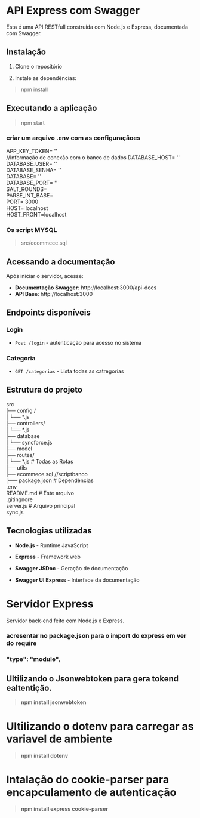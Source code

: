 
# API Express com Swagger
Esta é uma API RESTfull construída com Node.js e Express, documentada com Swagger.
## Instalação
1. Clone o repositório

2. Instale as dependências:
> npm install

## Executando a aplicação 
> npm start

### criar um arquivo .env com as configuraçãoes
APP_KEY_TOKEN= ''  
//Informação de conexão com o banco de dados
DATABASE_HOST= ''  
DATABASE_USER= ''  
DATABASE_SENHA= ''  
DATABASE= ''  
DATABASE_PORT= ''  
SALT_ROUNDS=  
PARSE_INT_BASE=  
PORT= 3000  
HOST= localhost  
HOST_FRONT=localhost  
### Os script MYSQL
> src/ecommece.sql
## Acessando a documentação

Após iniciar o servidor, acesse:
-  **Documentação Swagger**: http://localhost:3000/api-docs
-  **API Base**: http://localhost:3000

## Endpoints disponíveis
### Login
-  `Post /login` - autenticação para acesso no sistema
### Categoria
-  `GET /categorias` - Lista todas as catregorias
## Estrutura do projeto
 src  
 |── config /  
 |		└── *.js  
 |── controllers/  
 |	    └── *.js  
 |── database  
 |	    └── syncforce.js  
 |── model  
 |── routes/  
 |     └── *.js # Todas as Rotas  
 |── utils  
 |── ecommece.sql //scriptbanco  
├── package.json # Dependências  
 .env  
 README.md # Este arquivo  
 .gitingnore  
 server.js  # Arquivo principal  
 sync.js  

## Tecnologias utilizadas
 -  **Node.js** - Runtime JavaScript

-  **Express** - Framework web

-  **Swagger JSDoc** - Geração de documentação

-  **Swagger UI Express** - Interface da documentação

# Servidor Express
Servidor back-end feito com Node.js e Express.

### acresentar no package.json para o import do express em ver do require
### "type": "module",
## Ultilizando o Jsonwebtoken para gera tokend ealtentição.
> **npm install jsonwebtoken**
# Ultilizando o dotenv para carregar as variavel de ambiente
> **npm install dotenv**
# Intalação do cookie-parser para encapculamento de autenticação
>  **npm install express cookie-parser**